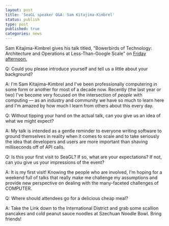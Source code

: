 ```yaml
---
layout: post
title: 'SeaGL speaker Q&A: Sam Kitajima-Kimbrel'
status: publish
type: post
published: true
categories: news
---
```


Sam Kitajima-Kimbrel gives his talk titled, "Bowerbirds of Technology: Architecture and Operations at Less-Than-Google Scale" on [Friday afternoon.](https://osem.seagl.org/conferences/seagl2017/program/proposals/300)

Q: Could you please introduce yourself and tell us a little about your background?

A: I'm Sam Kitajima-Kimbrel and I've been professionally computering in some form or another for most of a decade now. Recently (the last year or two) I've become very focused on the intersection of *people* with computing — as an industry and community we have so much to learn here and I'm amazed by how much I learn from others about this every day.

Q: Without tipping your hand on the actual talk, can you give us an idea of what we might expect?

A: My talk is intended as a gentle reminder to everyone writing software to ground themselves in reality when it comes to scale and to take seriously the idea that developers and users are more important than shaving milliseconds off of API calls.

Q: Is this your first visit to SeaGL? If so, what are your expectations? If not, can you give us your impressions of the event?

A: It is my first visit! Knowing the people who are involved, I'm hoping for a weekend full of talks that really make me challenge my assumptions and provide new perspective on dealing with the many-faceted challenges of COMPUTER.

Q: Where should attendees go for a delicious cheap meal?

A: Take the Link down to the International District and grab some scallion pancakes and cold peanut sauce noodles at Szechuan Noodle Bowl. Bring friends!



